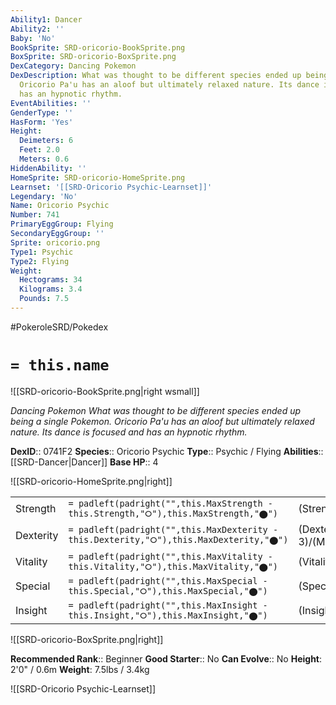 ```yaml
---
Ability1: Dancer
Ability2: ''
Baby: 'No'
BookSprite: SRD-oricorio-BookSprite.png
BoxSprite: SRD-oricorio-BoxSprite.png
DexCategory: Dancing Pokemon
DexDescription: What was thought to be different species ended up being a single Pokemon.
  Oricorio Pa'u has an aloof but ultimately relaxed nature. Its dance is focused and
  has an hypnotic rhythm.
EventAbilities: ''
GenderType: ''
HasForm: 'Yes'
Height:
  Deimeters: 6
  Feet: 2.0
  Meters: 0.6
HiddenAbility: ''
HomeSprite: SRD-oricorio-HomeSprite.png
Learnset: '[[SRD-Oricorio Psychic-Learnset]]'
Legendary: 'No'
Name: Oricorio Psychic
Number: 741
PrimaryEggGroup: Flying
SecondaryEggGroup: ''
Sprite: oricorio.png
Type1: Psychic
Type2: Flying
Weight:
  Hectograms: 34
  Kilograms: 3.4
  Pounds: 7.5
---
```


#PokeroleSRD/Pokedex

# `= this.name`

![[SRD-oricorio-BookSprite.png|right wsmall]]

*Dancing Pokemon*
*What was thought to be different species ended up being a single Pokemon. Oricorio Pa'u has an aloof but ultimately relaxed nature. Its dance is focused and has an hypnotic rhythm.*

**DexID**:: 0741F2
**Species**:: Oricorio Psychic
**Type**:: Psychic / Flying
**Abilities**:: [[SRD-Dancer|Dancer]]
**Base HP**:: 4

![[SRD-oricorio-HomeSprite.png|right]]

|           |                                                                                        |                                          |
| --------- | -------------------------------------------------------------------------------------- | ---------------------------------------- |
| Strength  | `= padleft(padright("",this.MaxStrength - this.Strength,"⭘"),this.MaxStrength,"⬤")`    | (Strength::2)/(MaxStrength::5)   |
| Dexterity | `= padleft(padright("",this.MaxDexterity - this.Dexterity,"⭘"),this.MaxDexterity,"⬤")` | (Dexterity:: 3)/(MaxDexterity::6) |
| Vitality  | `= padleft(padright("",this.MaxVitality - this.Vitality,"⭘"),this.MaxVitality,"⬤")`    | (Vitality::2)/(MaxVitality::5)   |
| Special   | `= padleft(padright("",this.MaxSpecial - this.Special,"⭘"),this.MaxSpecial,"⬤")`       | (Special::3)/(MaxSpecial::6)     |
| Insight   | `= padleft(padright("",this.MaxInsight - this.Insight,"⭘"),this.MaxInsight,"⬤")`       | (Insight::2)/(MaxInsight::5)     |

![[SRD-oricorio-BoxSprite.png|right]]

**Recommended Rank**:: Beginner
**Good Starter**:: No
**Can Evolve**:: No
**Height**: 2'0" / 0.6m
**Weight**: 7.5lbs / 3.4kg

![[SRD-Oricorio Psychic-Learnset]]